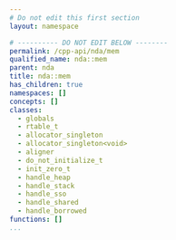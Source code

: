 ```yaml
---
# Do not edit this first section
layout: namespace

# ---------- DO NOT EDIT BELOW --------
permalink: /cpp-api/nda/mem
qualified_name: nda::mem
parent: nda
title: nda::mem
has_children: true
namespaces: []
concepts: []
classes:
  - globals
  - rtable_t
  - allocator_singleton
  - allocator_singleton<void>
  - aligner
  - do_not_initialize_t
  - init_zero_t
  - handle_heap
  - handle_stack
  - handle_sso
  - handle_shared
  - handle_borrowed
functions: []
...
```


